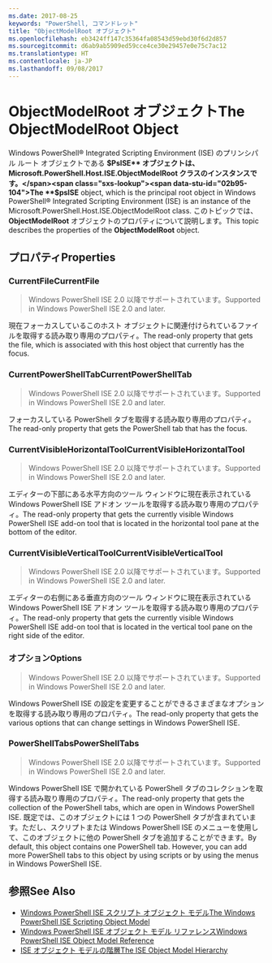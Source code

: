 ```yaml
---
ms.date: 2017-08-25
keywords: "PowerShell, コマンドレット"
title: "ObjectModelRoot オブジェクト"
ms.openlocfilehash: eb3424ff147c35364fa08543d59ebd30f6d2d857
ms.sourcegitcommit: d6ab9ab5909ed59cce4ce30e29457e0e75c7ac12
ms.translationtype: HT
ms.contentlocale: ja-JP
ms.lasthandoff: 09/08/2017
---
```

# <a name="the-objectmodelroot-object"></a><span data-ttu-id="02b95-103">ObjectModelRoot オブジェクト</span><span class="sxs-lookup"><span data-stu-id="02b95-103">The ObjectModelRoot Object</span></span>

<span data-ttu-id="02b95-104">Windows PowerShell® Integrated Scripting Environment (ISE) のプリンシパル ルート オブジェクトである **$PsISE** オブジェクトは、Microsoft.PowerShell.Host.ISE.ObjectModelRoot クラスのインスタンスです。</span><span class="sxs-lookup"><span data-stu-id="02b95-104">The **$psISE** object, which is the principal root object in Windows PowerShell® Integrated Scripting Environment (ISE) is an instance of the Microsoft.PowerShell.Host.ISE.ObjectModelRoot class.</span></span>
<span data-ttu-id="02b95-105">このトピックでは、**ObjectModelRoot** オブジェクトのプロパティについて説明します。</span><span class="sxs-lookup"><span data-stu-id="02b95-105">This topic describes the properties of the **ObjectModelRoot** object.</span></span>

## <a name="properties"></a><span data-ttu-id="02b95-106">プロパティ</span><span class="sxs-lookup"><span data-stu-id="02b95-106">Properties</span></span>

### <a name="currentfile"></a><span data-ttu-id="02b95-107">CurrentFile</span><span class="sxs-lookup"><span data-stu-id="02b95-107">CurrentFile</span></span>

> <span data-ttu-id="02b95-108">Windows PowerShell ISE 2.0 以降でサポートされています。</span><span class="sxs-lookup"><span data-stu-id="02b95-108">Supported in Windows PowerShell ISE 2.0 and later.</span></span> 

<span data-ttu-id="02b95-109">現在フォーカスしているこのホスト オブジェクトに関連付けられているファイルを取得する読み取り専用のプロパティ。</span><span class="sxs-lookup"><span data-stu-id="02b95-109">The read-only property that gets the file, which is associated with this host object that currently has the focus.</span></span>

### <a name="currentpowershelltab"></a><span data-ttu-id="02b95-110">CurrentPowerShellTab</span><span class="sxs-lookup"><span data-stu-id="02b95-110">CurrentPowerShellTab</span></span>

> <span data-ttu-id="02b95-111">Windows PowerShell ISE 2.0 以降でサポートされています。</span><span class="sxs-lookup"><span data-stu-id="02b95-111">Supported in Windows PowerShell ISE 2.0 and later.</span></span>

<span data-ttu-id="02b95-112">フォーカスしている PowerShell タブを取得する読み取り専用のプロパティ。</span><span class="sxs-lookup"><span data-stu-id="02b95-112">The read-only property that gets the PowerShell tab that has the focus.</span></span>

### <a name="currentvisiblehorizontaltool"></a><span data-ttu-id="02b95-113">CurrentVisibleHorizontalTool</span><span class="sxs-lookup"><span data-stu-id="02b95-113">CurrentVisibleHorizontalTool</span></span>

> <span data-ttu-id="02b95-114">Windows PowerShell ISE 2.0 以降でサポートされています。</span><span class="sxs-lookup"><span data-stu-id="02b95-114">Supported in Windows PowerShell ISE 2.0 and later.</span></span>

<span data-ttu-id="02b95-115">エディターの下部にある水平方向のツール ウィンドウに現在表示されている Windows PowerShell ISE アドオン ツールを取得する読み取り専用のプロパティ。</span><span class="sxs-lookup"><span data-stu-id="02b95-115">The read-only property that gets the currently visible Windows PowerShell ISE add-on tool that is located in the horizontal tool pane at the bottom of the editor.</span></span>

### <a name="currentvisibleverticaltool"></a><span data-ttu-id="02b95-116">CurrentVisibleVerticalTool</span><span class="sxs-lookup"><span data-stu-id="02b95-116">CurrentVisibleVerticalTool</span></span>

> <span data-ttu-id="02b95-117">Windows PowerShell ISE 2.0 以降でサポートされています。</span><span class="sxs-lookup"><span data-stu-id="02b95-117">Supported in Windows PowerShell ISE 2.0 and later.</span></span> 

<span data-ttu-id="02b95-118">エディターの右側にある垂直方向のツール ウィンドウに現在表示されている Windows PowerShell ISE アドオン ツールを取得する読み取り専用のプロパティ。</span><span class="sxs-lookup"><span data-stu-id="02b95-118">The read-only property that gets the currently visible Windows PowerShell ISE add-on tool that is located in the vertical tool pane on the right side of the editor.</span></span>

### <a name="options"></a><span data-ttu-id="02b95-119">オプション</span><span class="sxs-lookup"><span data-stu-id="02b95-119">Options</span></span>

> <span data-ttu-id="02b95-120">Windows PowerShell ISE 2.0 以降でサポートされています。</span><span class="sxs-lookup"><span data-stu-id="02b95-120">Supported in Windows PowerShell ISE 2.0 and later.</span></span> 

<span data-ttu-id="02b95-121">Windows PowerShell ISE の設定を変更することができるさまざまなオプションを取得する読み取り専用のプロパティ。</span><span class="sxs-lookup"><span data-stu-id="02b95-121">The read-only property that gets the various options that can change settings in Windows PowerShell ISE.</span></span>

### <a name="powershelltabs"></a><span data-ttu-id="02b95-122">PowerShellTabs</span><span class="sxs-lookup"><span data-stu-id="02b95-122">PowerShellTabs</span></span>

> <span data-ttu-id="02b95-123">Windows PowerShell ISE 2.0 以降でサポートされています。</span><span class="sxs-lookup"><span data-stu-id="02b95-123">Supported in Windows PowerShell ISE 2.0 and later.</span></span> 

<span data-ttu-id="02b95-124">Windows PowerShell ISE で開かれている PowerShell タブのコレクションを取得する読み取り専用のプロパティ。</span><span class="sxs-lookup"><span data-stu-id="02b95-124">The read-only property that gets the collection of the PowerShell tabs, which are open in Windows PowerShell ISE.</span></span> <span data-ttu-id="02b95-125">既定では、このオブジェクトには 1 つの PowerShell タブが含まれています。ただし、スクリプトまたは Windows PowerShell ISE のメニューを使用して、このオブジェクトに他の PowerShell タブを追加することができます。</span><span class="sxs-lookup"><span data-stu-id="02b95-125">By default, this object contains one PowerShell tab. However, you can add more PowerShell tabs to this object by using scripts or by using the menus in Windows PowerShell ISE.</span></span>

## <a name="see-also"></a><span data-ttu-id="02b95-126">参照</span><span class="sxs-lookup"><span data-stu-id="02b95-126">See Also</span></span>

- [<span data-ttu-id="02b95-127">Windows PowerShell ISE スクリプト オブジェクト モデル</span><span class="sxs-lookup"><span data-stu-id="02b95-127">The Windows PowerShell ISE Scripting Object Model</span></span>](The-Windows-PowerShell-ISE-Scripting-Object-Model.md)
- [<span data-ttu-id="02b95-128">Windows PowerShell ISE オブジェクト モデル リファレンス</span><span class="sxs-lookup"><span data-stu-id="02b95-128">Windows PowerShell ISE Object Model Reference</span></span>](Windows-PowerShell-ISE-Object-Model-Reference.md)
- [<span data-ttu-id="02b95-129">ISE オブジェクト モデルの階層</span><span class="sxs-lookup"><span data-stu-id="02b95-129">The ISE Object Model Hierarchy</span></span>](The-ISE-Object-Model-Hierarchy.md)

